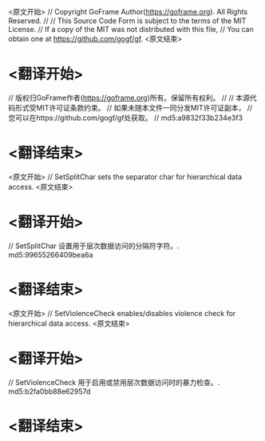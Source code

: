 
<原文开始>
// Copyright GoFrame Author(https://goframe.org). All Rights Reserved.
//
// This Source Code Form is subject to the terms of the MIT License.
// If a copy of the MIT was not distributed with this file,
// You can obtain one at https://github.com/gogf/gf.
<原文结束>

# <翻译开始>
// 版权归GoFrame作者(https://goframe.org)所有。保留所有权利。
//
// 本源代码形式受MIT许可证条款约束。
// 如果未随本文件一同分发MIT许可证副本，
// 您可以在https://github.com/gogf/gf处获取。
// md5:a9832f33b234e3f3
# <翻译结束>


<原文开始>
// SetSplitChar sets the separator char for hierarchical data access.
<原文结束>

# <翻译开始>
// SetSplitChar 设置用于层次数据访问的分隔符字符。. md5:99655266409bea6a
# <翻译结束>


<原文开始>
// SetViolenceCheck enables/disables violence check for hierarchical data access.
<原文结束>

# <翻译开始>
// SetViolenceCheck 用于启用或禁用层次数据访问时的暴力检查。. md5:b2fa0bb88e62957d
# <翻译结束>

